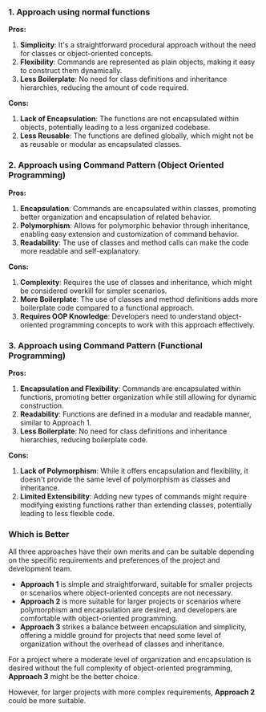 ### 1. Approach using normal functions

**Pros:**

1. **Simplicity**: It's a straightforward procedural approach without the need for classes or object-oriented concepts.
2. **Flexibility**: Commands are represented as plain objects, making it easy to construct them dynamically.
3. **Less Boilerplate**: No need for class definitions and inheritance hierarchies, reducing the amount of code required.

**Cons:**

1. **Lack of Encapsulation**: The functions are not encapsulated within objects, potentially leading to a less organized codebase.
2. **Less Reusable**: The functions are defined globally, which might not be as reusable or modular as encapsulated classes.

### 2. Approach using Command Pattern (Object Oriented Programming)

**Pros:**

1. **Encapsulation**: Commands are encapsulated within classes, promoting better organization and encapsulation of related behavior.
2. **Polymorphism**: Allows for polymorphic behavior through inheritance, enabling easy extension and customization of command behavior.
3. **Readability**: The use of classes and method calls can make the code more readable and self-explanatory.

**Cons:**

1. **Complexity**: Requires the use of classes and inheritance, which might be considered overkill for simpler scenarios.
2. **More Boilerplate**: The use of classes and method definitions adds more boilerplate code compared to a functional approach.
3. **Requires OOP Knowledge**: Developers need to understand object-oriented programming concepts to work with this approach effectively.

### 3. Approach using Command Pattern (Functional Programming)

**Pros:**

1. **Encapsulation and Flexibility**: Commands are encapsulated within functions, promoting better organization while still allowing for dynamic construction.
2. **Readability**: Functions are defined in a modular and readable manner, similar to Approach 1.
3. **Less Boilerplate**: No need for class definitions and inheritance hierarchies, reducing boilerplate code.

**Cons:**

1. **Lack of Polymorphism**: While it offers encapsulation and flexibility, it doesn't provide the same level of polymorphism as classes and inheritance.
2. **Limited Extensibility**: Adding new types of commands might require modifying existing functions rather than extending classes, potentially leading to less flexible code.

### Which is Better

All three approaches have their own merits and can be suitable depending on the specific requirements and preferences of the project and development team.

- **Approach 1** is simple and straightforward, suitable for smaller projects or scenarios where object-oriented concepts are not necessary.
- **Approach 2** is more suitable for larger projects or scenarios where polymorphism and encapsulation are desired, and developers are comfortable with object-oriented programming.
- **Approach 3** strikes a balance between encapsulation and simplicity, offering a middle ground for projects that need some level of organization without the overhead of classes and inheritance.

For a project where a moderate level of organization and encapsulation is desired without the full complexity of object-oriented programming, **Approach 3** might be the better choice.

However, for larger projects with more complex requirements, **Approach 2** could be more suitable.